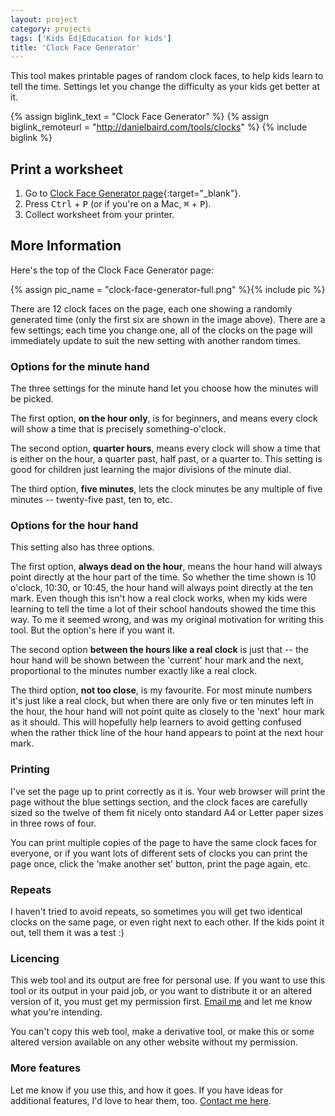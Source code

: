 ```yaml
---
layout: project
category: projects
tags: ['Kids Ed|Education for kids']
title: 'Clock Face Generator'
---
```


This tool makes printable pages of random clock faces, to help kids learn to tell the time.  Settings let you change the difficulty as your kids get better at it.

{% assign biglink_text = "Clock Face Generator" %}
{% assign biglink_remoteurl = "http://danielbaird.com/tools/clocks" %}
{% include biglink %}

## Print a worksheet

1. Go to [Clock Face Generator page](/tools/clocks){:target="_blank"}.
2. Press <kbd>Ctrl</kbd> + <kbd>P</kbd> (or if you're on a Mac, <kbd>&#8984;</kbd> + <kbd>P</kbd>).
3. Collect worksheet from your printer.

## More Information

Here's the top of the Clock Face Generator page:

{% assign pic_name = "clock-face-generator-full.png" %}{% include pic %}

There are 12 clock faces on the page, each one showing a randomly generated time (only the first six are shown in the image above).  There are a few settings; each time you change one, all of the clocks on the page will immediately update to suit the new setting with another random times.

### Options for the minute hand

The three settings for the minute hand let you choose how the minutes will be picked.

The first option, **on the hour only**, is for beginners, and means every clock will show a time that is precisely something-o'clock.

The second option, **quarter hours**, means every clock will show a time that is either on the hour, a quarter past, half past, or a quarter to.  This setting is good for children just learning the major divisions of the minute dial.

The third option, **five minutes**, lets the clock minutes be any multiple of five minutes -- twenty-five past, ten to, etc.

### Options for the hour hand

This setting also has three options.

The first option, **always dead on the hour**, means the hour hand will always point directly at the hour part of the time.  So whether the time shown is 10 o'clock, 10:30, or 10:45, the hour hand will always point directly at the ten mark.  Even though this isn't how a real clock works, when my kids were learning to tell the time a lot of their school handouts showed the time this way.  To me it seemed wrong, and was my original motivation for writing this tool.  But the option's here if you want it.

The second option **between the hours like a real clock** is just that -- the hour hand will be shown between the 'current' hour mark and the next, proportional to the minutes number exactly like a real clock.

The third option, **not too close**, is my favourite.  For most minute numbers it's just like a real clock, but when there are only five or ten minutes left in the hour, the hour hand will not point quite as closely to the 'next' hour mark as it should.  This will hopefully help learners to avoid getting confused when the rather thick line of the hour hand appears to point at the next hour mark.

### Printing

I've set the page up to print correctly as it is.  Your web browser will print the page without the blue settings section, and the clock faces are carefully sized so the twelve of them fit nicely onto standard A4 or Letter paper sizes in three rows of four.

You can print multiple copies of the page to have the same clock faces for everyone, or if you want lots of different sets of clocks you can print the page once, click the 'make another set' button, print the page again, etc.

### Repeats

I haven't tried to avoid repeats, so sometimes you will get two identical clocks on the same page, or even right next to each other.  If the kids point it out, tell them it was a test :)

### Licencing

This web tool and its output are free for personal use.  If you want to use this tool or its output in your paid job, or you want to distribute it or an altered version of it, you must get my permission first.  [Email me](/about) and let me know what you're intending.

You can't copy this web tool, make a derivative tool, or make this or some altered version available on any other website without my permission.

### More features

Let me know if you use this, and how it goes.  If you have ideas for additional features, I'd love to hear them, too.  [Contact me here](about).
